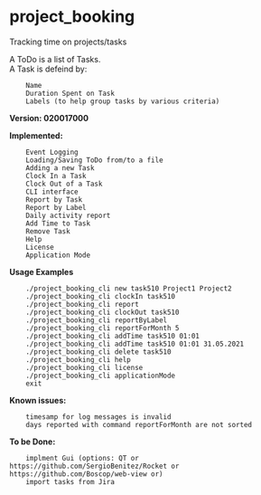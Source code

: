 # project_booking
Tracking time on projects/tasks

A ToDo is a list of Tasks.  
A Task is defeind by:
```
    Name
    Duration Spent on Task
    Labels (to help group tasks by various criteria)
```  

**Version: 020017000**

**Implemented:**
```
    Event Logging
    Loading/Saving ToDo from/to a file
    Adding a new Task
    Clock In a Task
    Clock Out of a Task
    CLI interface
    Report by Task
    Report by Label
    Daily activity report
    Add Time to Task
    Remove Task
    Help
    License
    Application Mode
```

**Usage Examples**
```
    ./project_booking_cli new task510 Project1 Project2
    ./project_booking_cli clockIn task510
    ./project_booking_cli report
    ./project_booking_cli clockOut task510
    ./project_booking_cli reportByLabel
    ./project_booking_cli reportForMonth 5
    ./project_booking_cli addTime task510 01:01
    ./project_booking_cli addTime task510 01:01 31.05.2021
    ./project_booking_cli delete task510
    ./project_booking_cli help
    ./project_booking_cli license
    ./project_booking_cli applicationMode
    exit
```
**Known issues:**
```
    timesamp for log messages is invalid
    days reported with command reportForMonth are not sorted 
```
  
**To be Done:**
```
    implment Gui (options: QT or https://github.com/SergioBenitez/Rocket or https://github.com/Boscop/web-view or)
    import tasks from Jira
``` 
  
